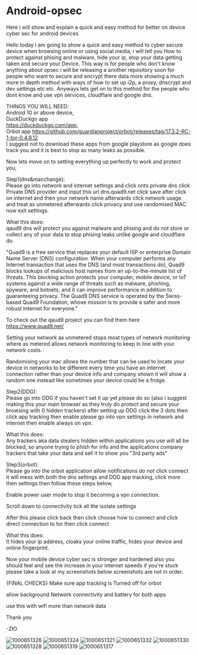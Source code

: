 # Android-opsec
Here i will show and explain a quick and easy method for better on device cyber sec for android devices

Hello today i am going to show a quick and easy method to cyber secure device when browsing online or using social media, i will tell you How to protect against phising and malware, hide your ip, stop your data getting taken and secure your Device. This way is for people who don't know anything about opsec i will be releasing a another repository soon for people who want to secure and encrypt there data more showing a much more in depth method with ways of how to set up i2p, a proxy, dnscrypt and dev settings etc etc. Anyways lets get on to this method for the people who dont know and use vpn services, cloudflare and google dns. 

THINGS YOU WILL NEED:   
Android 10 or above device,   
DuckDuckgo app    
https://duckduckgo.com/app,   
Orbot app    https://github.com/guardianproject/orbot/releases/tag/17.3.2-RC-1-tor-0.4.8.12    
I suggest not to download these apps from google playstore as google does track you and it is best to stop as many leaks as possible.

Now lets move on to setting everything up perfectly to work and protect you,

Step1(dns&macchange):     
Please go into network and internet settings and click onto private dns click Private DNS provider and input this url dns.quad9.net click save after click on internet and then your network name afterwards click network usage and treat as unmetered afterwards click privacy and use randomised MAC now exit settings.

What this does:    
qaud9 dns will protect you against malware and phising and do not store or collect any of your data to stop phising leaks unlike google and cloudflare do. 

"Quad9 is a free service that replaces your default ISP or enterprise Domain Name Server (DNS) configuration. When your computer performs any Internet transaction that uses the DNS (and most transactions do), Quad9 blocks lookups of malicious host names from an up-to-the-minute list of threats. This blocking action protects your computer, mobile device, or IoT systems against a wide range of threats such as malware, phishing, spyware, and botnets, and it can improve performance in addition to guaranteeing privacy. The Quad9 DNS service is operated by the Swiss-based Quad9 Foundation, whose mission is to provide a safer and more robust Internet for everyone."

To check out the qaud9 project you can find them here
   https://www.quad9.net/

Setting your  network as unmetered stops most types of network monitoring where as metered allows network monitoring to keep in line with your network costs.

Randomising your mac allows the number that can be used to locate your device in networks to be different every time you have an internet connection rather than your device info and company shown it will show a random one instead like sometimes your device could be a fridge.

Step2(DDG):     
Please go into DDG if you haven't set it up yet please do so (also i suggest making this your main browser as they truly do protect and secure your browsing with 0 hidden trackers) after setting up DDG click the 3 dots then click app tracking then enable please go into vpn settings in network and internet then enable always on vpn.

What this does:     
Any trackers aka data stealers hidden within applications you use will all be blocked, so anyone trying to phish for info and the applications company trackers that take your data and sell it to show you "3rd party ads"

Step3(orbot):      
Please go into the orbot application allow notifications do not click connect it will mess with both the dns settings and DDG app tracking, click more then settings then follow these steps below,

Enable power user mode to stop it becoming a vpn connection.

Scroll down to connectivity tick all the isolate settings

After this please click back then click choose how to connect and click direct connection to tor then click connect 

What this does:      
It hides your ip address, cloaks your online traffic, hides your device and online fingerprint. 

Now your mobile device cyber sec is stronger and hardened also you should feel and see the increase in your internet speeds if you're stuck please take a look at my screenshots below screenshots are not in order.

{FINAL CHECKS}
Make sure app tracking is Turned off for orbot

allow background Network connectivity and battery for both apps 

use this with wifi more than network data

Thank you 

-ZłO

![1000651326](https://github.com/user-attachments/assets/4c8705e0-47e1-4510-979a-ca8cf1acc913)
![1000651324](https://github.com/user-attachments/assets/91a01626-7d04-41ed-ac65-e7db33889d26)
![1000651321](https://github.com/user-attachments/assets/439d935d-0025-4cb9-84b1-dc698cdcb6e1)
![1000651332](https://github.com/user-attachments/assets/cba123da-3da3-4ef7-ba71-f4ecca51b49d)
![1000651330](https://github.com/user-attachments/assets/0937d694-cd8e-4769-b59c-bce8121e45a3)
![1000651328](https://github.com/user-attachments/assets/fbbf23a6-89ea-4d50-8786-21245320f139)
![1000651319](https://github.com/user-attachments/assets/913bff15-5b98-4ef2-94fc-4bcff3401a62)
![1000651317](https://github.com/user-attachments/assets/105358f8-fb80-4dfa-8f7c-3bb04a0563a7)
